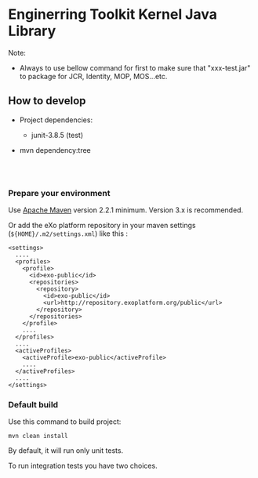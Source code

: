 # Enginerring Toolkit Kernel Java Library
Note:
- Always to use bellow command for first to make sure that "xxx-test.jar" to package for JCR, Identity, MOP, MOS...etc.

## How to develop

* Project dependencies:
    + junit-3.8.5 (test)

* mvn dependency:tree
  <pre>

   
  </pre>


### Prepare your environment

Use [Apache Maven][maven] version 2.2.1 minimum. Version 3.x is recommended.


Or add the eXo platform repository in your maven settings (`${HOME}/.m2/settings.xml`) like this :

    <settings>
      ....
      <profiles>
        <profile>
          <id>exo-public</id>
          <repositories>
            <repository>
              <id>exo-public</id>
              <url>http://repository.exoplatform.org/public</url>
            </repository>
          </repositories>
        </profile>
        ....
      </profiles>
      ....
      <activeProfiles>
        <activeProfile>exo-public</activeProfile>
        ....
      </activeProfiles>
      ....
    </settings>

[maven]: http://maven.apache.org "Apache Maven"
[central]: http://repo1.maven.org "Maven Central Repository"

### Default build

Use this command to build project: 


    mvn clean install

By default, it will run only unit tests.

To run integration tests you have two choices.


    
